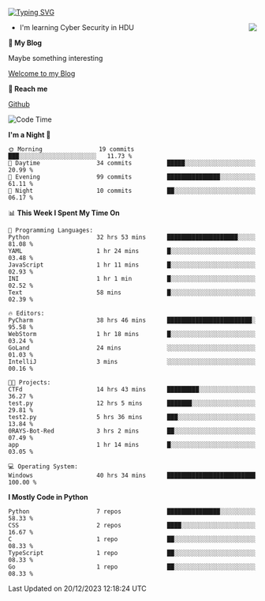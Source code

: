 [![Typing SVG](https://readme-typing-svg.herokuapp.com?font=Fira+Code&pause=1000&random=false&width=450&height=60&lines=Hello+%F0%9F%91%8B%F0%9F%8F%BB;I'm+JBNRZ)](https://git.io/typing-svg)

<a href="#">
  <img align="right" src="https://github-readme-stats.vercel.app/api?username=JBNRZ&show_icons=true&bg_color=15,f2f7fd,E0EAFC" />
</a>

- I'm learning Cyber Security in HDU

 **🌱 My Blog**

Maybe something interesting

[Welcome to my Blog](https://jbnrz.com.cn/)

 **💬 Reach me** 

[Github](https://github.com/JBNRZ)


<!--START_SECTION:waka-->
![Code Time](http://img.shields.io/badge/Code%20Time-213%20hrs%2037%20mins-blue)

**I'm a Night 🦉** 

```text
🌞 Morning                19 commits          ███░░░░░░░░░░░░░░░░░░░░░░   11.73 % 
🌆 Daytime                34 commits          █████░░░░░░░░░░░░░░░░░░░░   20.99 % 
🌃 Evening                99 commits          ███████████████░░░░░░░░░░   61.11 % 
🌙 Night                  10 commits          ██░░░░░░░░░░░░░░░░░░░░░░░   06.17 % 
```


📊 **This Week I Spent My Time On** 

```text
💬 Programming Languages: 
Python                   32 hrs 53 mins      ████████████████████░░░░░   81.08 % 
YAML                     1 hr 24 mins        █░░░░░░░░░░░░░░░░░░░░░░░░   03.48 % 
JavaScript               1 hr 11 mins        █░░░░░░░░░░░░░░░░░░░░░░░░   02.93 % 
INI                      1 hr 1 min          █░░░░░░░░░░░░░░░░░░░░░░░░   02.52 % 
Text                     58 mins             █░░░░░░░░░░░░░░░░░░░░░░░░   02.39 % 

🔥 Editors: 
PyCharm                  38 hrs 46 mins      ████████████████████████░   95.58 % 
WebStorm                 1 hr 18 mins        █░░░░░░░░░░░░░░░░░░░░░░░░   03.24 % 
GoLand                   24 mins             ░░░░░░░░░░░░░░░░░░░░░░░░░   01.03 % 
IntelliJ                 3 mins              ░░░░░░░░░░░░░░░░░░░░░░░░░   00.16 % 

🐱‍💻 Projects: 
CTFd                     14 hrs 43 mins      █████████░░░░░░░░░░░░░░░░   36.27 % 
test.py                  12 hrs 5 mins       ███████░░░░░░░░░░░░░░░░░░   29.81 % 
test2.py                 5 hrs 36 mins       ███░░░░░░░░░░░░░░░░░░░░░░   13.84 % 
0RAYS-Bot-Red            3 hrs 2 mins        ██░░░░░░░░░░░░░░░░░░░░░░░   07.49 % 
app                      1 hr 14 mins        █░░░░░░░░░░░░░░░░░░░░░░░░   03.05 % 

💻 Operating System: 
Windows                  40 hrs 34 mins      █████████████████████████   100.00 % 
```

**I Mostly Code in Python** 

```text
Python                   7 repos             ███████████████░░░░░░░░░░   58.33 % 
CSS                      2 repos             ████░░░░░░░░░░░░░░░░░░░░░   16.67 % 
C                        1 repo              ██░░░░░░░░░░░░░░░░░░░░░░░   08.33 % 
TypeScript               1 repo              ██░░░░░░░░░░░░░░░░░░░░░░░   08.33 % 
Go                       1 repo              ██░░░░░░░░░░░░░░░░░░░░░░░   08.33 % 
```




 Last Updated on 20/12/2023 12:18:24 UTC
<!--END_SECTION:waka-->
